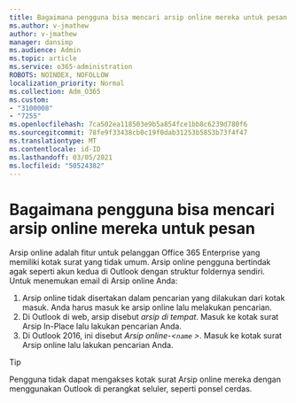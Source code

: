 ```yaml
---
title: Bagaimana pengguna bisa mencari arsip online mereka untuk pesan
ms.author: v-jmathew
author: v-jmathew
manager: dansimp
ms.audience: Admin
ms.topic: article
ms.service: o365-administration
ROBOTS: NOINDEX, NOFOLLOW
localization_priority: Normal
ms.collection: Adm_O365
ms.custom:
- "3100008"
- "7255"
ms.openlocfilehash: 7ca502ea118503e9b5a854fce1bb8c6239d780f6
ms.sourcegitcommit: 78fe9f33438cb0c19f0dab31253b5853b73f4f47
ms.translationtype: MT
ms.contentlocale: id-ID
ms.lasthandoff: 03/05/2021
ms.locfileid: "50524382"
---
```

# <a name="how-users-can-search-their-online-archive-for-messages"></a>Bagaimana pengguna bisa mencari arsip online mereka untuk pesan

Arsip online adalah fitur untuk pelanggan Office 365 Enterprise yang memiliki kotak surat yang tidak umum. Arsip online pengguna bertindak agak seperti akun kedua di Outlook dengan struktur foldernya sendiri. Untuk menemukan email di Arsip online Anda:

1. Arsip online tidak disertakan dalam pencarian yang dilakukan dari kotak masuk. Anda harus masuk ke arsip online lalu melakukan pencarian.
2. Di Outlook di web, arsip disebut *arsip di tempat*. Masuk ke kotak surat Arsip In-Place lalu lakukan pencarian Anda.
3. Di Outlook 2016, ini disebut *Arsip online-<`name` >*. Masuk ke kotak surat Arsip online lalu lakukan pencarian Anda.

> [!TIP]
> Pengguna tidak dapat mengakses kotak surat Arsip online mereka dengan menggunakan Outlook di perangkat seluler, seperti ponsel cerdas.
